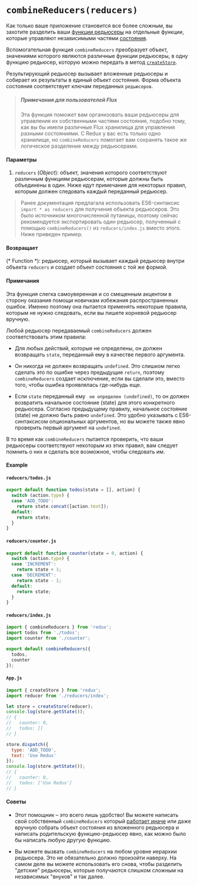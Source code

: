 # `combineReducers(reducers)`

Как только ваше приложение становится все более сложным, вы захотите разделить ваши [функции редьюсеры](../Glossary.md#reducer) на отдельные функции, которые управляют независимыми частями [состояния](../Glossary.md#state).

Вспомогательная функция `combineReducers` преобразует объект, значениями которого являются различные функции редьюсеры, в одну функцию редьюсер, которую можно передать в метод [`createStore`](createStore.md).

Результирующий редьюсер вызывает вложенные редьюсеры и собирает их результаты в единый объект состояния. Форма объекта состояния соответствует ключам переданных `редьюсеров`.

> ##### Примечания для пользователей Flux
> 
> Эта функция поможет вам организовать ваши редьюсеры для управления их собственными частями состояния, подобно тому, как вы бы имели различные Flux хранилища для управления разными состояниями. С Redux у вас есть только одно хранилище, но `combineReducers` помогает вам сохранять такое же логическое разделение между редьюсерами.

#### Параметры

  1. `reducers` (*Object*): объект, значения которого соответствуют различным функциям редьюсерам, которые должны быть объединены в один. Ниже идут примечания для некоторых правил, которым должен следовать каждый переданный редьюсер.

> Ранее документация предлагала использовать ES6-синтаксис `import * as reducers` для получения объекта редьюсеров. Это было источником многочисленной путаницы, поэтому сейчас рекомендуется экспортировать один редьюсер, полученный с помощью `combineReducers()` из `reducers/index.js` вместо этого. Ниже приведен пример.

#### Возвращает

(* Function *): редьюсер, который вызывает каждый редьюсер внутри объекта `reducers` и создает объект состояния с той же формой.

#### Примечания

Эта функция слегка самоуверенная и со смещенным акцентом в сторону оказания помощи новичкам избежания распространенных ошибок. Именно поэтому она пытается применять некоторые правила, которым не нужно следовать, если вы пишете корневой редьюсер вручную.

Любой редьюсер передаваемый `combineReducers` должен соответствовать этим правила:

  * Для любых действий, которые не определены, он должен возвращать `state`, переданный ему в качестве первого аргумента.

  * Он никогда не должен возвращать ` undefined `. Это слишком легко сделать это по ошибке через предыдущие `return`, поэтому `combineReducers` создает исключение, если вы сделали это, вместо того, чтобы ошибка проявлялась где-нибудь еще.

  * Если `state` переданный ему ` не определен (undefined)`, то он должен возвратить начальное состояние (state) для этого конкретного редьюсера. Согласно предыдущему правилу, начальное состояние (state) не должно быть равно `undefined`. Это удобно указывать с ES6-синтаксисом опциональных аргументов, но вы можете также явно проверить первый аргумент на `undefined`.

В то время как `combineReducers` пытается проверить, что ваши редьюсеры соответствуют некоторым из этих правил, вам следует помнить о них и сделать все возможное, чтобы следовать им.

#### Example

#### `reducers/todos.js`

```js
export default function todos(state = [], action) {
  switch (action.type) {
  case 'ADD_TODO':
    return state.concat([action.text]);
  default:
    return state;
  }
}
```

#### `reducers/counter.js`

```js
export default function counter(state = 0, action) {
  switch (action.type) {
  case 'INCREMENT':
    return state + 1;
  case 'DECREMENT':
    return state - 1;
  default:
    return state;
  }
}
```

#### `reducers/index.js`

```js
import { combineReducers } from 'redux';
import todos from './todos';
import counter from './counter';

export default combineReducers({
  todos,
  counter
});
```

#### `App.js`

```js
import { createStore } from 'redux';
import reducer from './reducers/index';

let store = createStore(reducer);
console.log(store.getState());
// {
//   counter: 0,
//   todos: []
// }

store.dispatch({
  type: 'ADD_TODO',
  text: 'Use Redux'
});
console.log(store.getState());
// {
//   counter: 0,
//   todos: ['Use Redux']
// }
```

#### Советы

  * Этот помощник – это всего лишь удобство! Вы можете написать свой собственный `combineReducers` который [работает иначе](https://github.com/acdlite/reduce-reducers) или даже вручную собрать объект состояния из вложенного редьюсера и написать родительскую функцию-редьюсер явно, как можно было бы написать любую другую функцию.

  * Вы можете вызвать `combineReducers` на любом уровне иерархии редьюсера. Это не обязательно должно произойти наверху. На самом деле вы можете использовать его снова, чтобы разделить "детские" редьюсеры, которые получаются слишком сложным на независимых "внуков" и так далее.